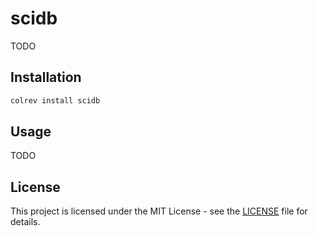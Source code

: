 # scidb

TODO

## Installation

```bash
colrev install scidb
```

## Usage

TODO

## License

This project is licensed under the MIT License - see the [LICENSE](LICENSE) file for details.
